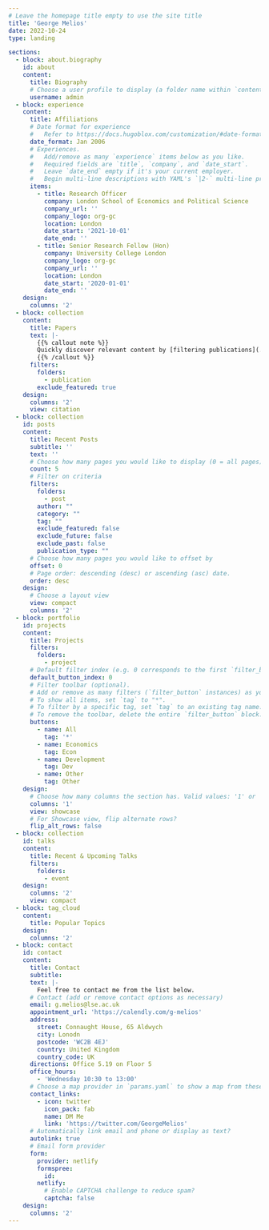 ```yaml
---
# Leave the homepage title empty to use the site title
title: 'George Melios'
date: 2022-10-24
type: landing

sections:
  - block: about.biography
    id: about
    content:
      title: Biography
      # Choose a user profile to display (a folder name within `content/authors/`)
      username: admin
  - block: experience
    content:
      title: Affiliations
      # Date format for experience
      #   Refer to https://docs.hugoblox.com/customization/#date-format
      date_format: Jan 2006
      # Experiences.
      #   Add/remove as many `experience` items below as you like.
      #   Required fields are `title`, `company`, and `date_start`.
      #   Leave `date_end` empty if it's your current employer.
      #   Begin multi-line descriptions with YAML's `|2-` multi-line prefix.
      items:
        - title: Research Officer
          company: London School of Economics and Political Science
          company_url: ''
          company_logo: org-gc
          location: London
          date_start: '2021-10-01'
          date_end: ''
        - title: Senior Research Fellow (Hon)
          company: University College London
          company_logo: org-gc
          company_url: ''
          location: London
          date_start: '2020-01-01'
          date_end: ''
    design:
      columns: '2'
  - block: collection
    content:
      title: Papers
      text: |-
        {{% callout note %}}
        Quickly discover relevant content by [filtering publications](./publication/).
        {{% /callout %}}
      filters:
        folders:
          - publication
        exclude_featured: true
    design:
      columns: '2'
      view: citation
  - block: collection
    id: posts
    content:
      title: Recent Posts
      subtitle: ''
      text: ''
      # Choose how many pages you would like to display (0 = all pages)
      count: 5
      # Filter on criteria
      filters:
        folders:
          - post
        author: ""
        category: ""
        tag: ""
        exclude_featured: false
        exclude_future: false
        exclude_past: false
        publication_type: ""
      # Choose how many pages you would like to offset by
      offset: 0
      # Page order: descending (desc) or ascending (asc) date.
      order: desc
    design:
      # Choose a layout view
      view: compact
      columns: '2'
  - block: portfolio
    id: projects
    content:
      title: Projects
      filters:
        folders:
          - project
      # Default filter index (e.g. 0 corresponds to the first `filter_button` instance below).
      default_button_index: 0
      # Filter toolbar (optional).
      # Add or remove as many filters (`filter_button` instances) as you like.
      # To show all items, set `tag` to "*".
      # To filter by a specific tag, set `tag` to an existing tag name.
      # To remove the toolbar, delete the entire `filter_button` block.
      buttons:
        - name: All
          tag: '*'
        - name: Economics
          tag: Econ
        - name: Development
          tag: Dev
        - name: Other
          tag: Other
    design:
      # Choose how many columns the section has. Valid values: '1' or '2'.
      columns: '1'
      view: showcase
      # For Showcase view, flip alternate rows?
      flip_alt_rows: false
  - block: collection
    id: talks
    content:
      title: Recent & Upcoming Talks
      filters:
        folders:
          - event
    design:
      columns: '2'
      view: compact
  - block: tag_cloud
    content:
      title: Popular Topics
    design:
      columns: '2'
  - block: contact
    id: contact
    content:
      title: Contact
      subtitle:
      text: |-
        Feel free to contact me from the list below.
      # Contact (add or remove contact options as necessary)
      email: g.melios@lse.ac.uk
      appointment_url: 'https://calendly.com/g-melios'
      address:
        street: Connaught House, 65 Aldwych
        city: Lonodn
        postcode: 'WC2B 4EJ'
        country: United Kingdom
        country_code: UK
      directions: Office 5.19 on Floor 5
      office_hours:
        - 'Wednesday 10:30 to 13:00'
      # Choose a map provider in `params.yaml` to show a map from these coordinates
      contact_links:
        - icon: twitter
          icon_pack: fab
          name: DM Me
          link: 'https://twitter.com/GeorgeMelios'
      # Automatically link email and phone or display as text?
      autolink: true
      # Email form provider
      form:
        provider: netlify
        formspree:
          id:
        netlify:
          # Enable CAPTCHA challenge to reduce spam?
          captcha: false
    design:
      columns: '2'
---
```

